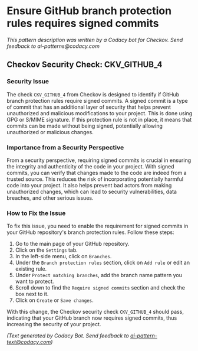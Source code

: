# Ensure GitHub branch protection rules requires signed commits

_This pattern description was written by a Codacy bot for Checkov. Send feedback to ai-patterns@codacy.com_

## Checkov Security Check: CKV_GITHUB_4

### Security Issue
The check `CKV_GITHUB_4` from Checkov is designed to identify if GitHub branch protection rules require signed commits. A signed commit is a type of commit that has an additional layer of security that helps prevent unauthorized and malicious modifications to your project. This is done using GPG or S/MIME signature. If this protection rule is not in place, it means that commits can be made without being signed, potentially allowing unauthorized or malicious changes.

### Importance from a Security Perspective
From a security perspective, requiring signed commits is crucial in ensuring the integrity and authenticity of the code in your project. With signed commits, you can verify that changes made to the code are indeed from a trusted source. This reduces the risk of incorporating potentially harmful code into your project. It also helps prevent bad actors from making unauthorized changes, which can lead to security vulnerabilities, data breaches, and other serious issues.

### How to Fix the Issue
To fix this issue, you need to enable the requirement for signed commits in your GitHub repository's branch protection rules. Follow these steps:

1. Go to the main page of your GitHub repository.
2. Click on the `Settings` tab.
3. In the left-side menu, click on `Branches`.
4. Under the `Branch protection rules` section, click on `Add rule` or edit an existing rule.
5. Under `Protect matching branches`, add the branch name pattern you want to protect.
6. Scroll down to find the `Require signed commits` section and check the box next to it.
7. Click on `Create` or `Save changes`.

With this change, the Checkov security check `CKV_GITHUB_4` should pass, indicating that your GitHub branch now requires signed commits, thus increasing the security of your project.

_(Text generated by Codacy Bot. Send feedback to ai-pattern-text@codacy.com)_
